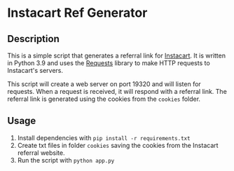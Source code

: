 # Instacart Ref Generator
## Description
This is a simple script that generates a referral link for [Instacart](https://www.instacart.com/store/referrals). It is written in Python 3.9 and uses the [Requests](https://requests.readthedocs.io/en/master/) library to make HTTP requests to Instacart's servers.

This script will create a web server on port 19320 and will listen for requests. When a request is received, it will respond with a referral link. The referral link is generated using the cookies from the `cookies` folder.

## Usage
1. Install dependencies with `pip install -r requirements.txt`
2. Create txt files in folder `cookies` saving the cookies from the Instacart referral website.
3. Run the script with `python app.py`